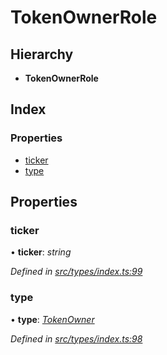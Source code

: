 # TokenOwnerRole

## Hierarchy

* **TokenOwnerRole**

## Index

### Properties

* [ticker](tokenownerrole.md#ticker)
* [type](tokenownerrole.md#type)

## Properties

### ticker

• **ticker**: _string_

_Defined in_ [_src/types/index.ts:99_](https://github.com/PolymathNetwork/polymesh-sdk/blob/5b409784/src/types/index.ts#L99)

### type

• **type**: [_TokenOwner_](../enums/roletype.md#tokenowner)

_Defined in_ [_src/types/index.ts:98_](https://github.com/PolymathNetwork/polymesh-sdk/blob/5b409784/src/types/index.ts#L98)


